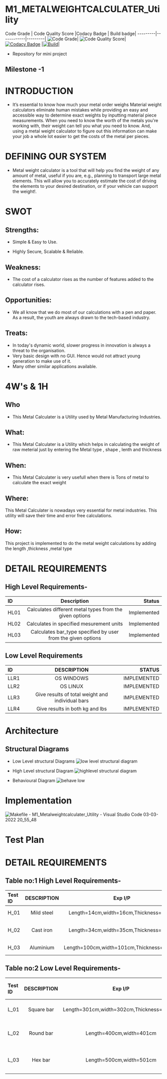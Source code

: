 # M1_METALWEIGHTCALCULATER_Utility


Code Grade | Code Quality Score |Codacy Badge | Build badge|
---------|------------|---------|
![Code Grade](https://api.codiga.io/project/31044/status/svg)| ![Code Quality Score](https://api.codiga.io/project/31044/score/svg)| [![Codacy Badge](https://app.codacy.com/project/badge/Grade/b5f386282bee4577969b959ff66f85bc)](https://www.codacy.com/gh/prateek2712/M1_Metalweightcalculater_Utility/dashboard?utm_source=github.com&amp;utm_medium=referral&amp;utm_content=prateek2712/M1_Metalweightcalculater_Utility&amp;utm_campaign=Badge_Grade) |[![Build](https://github.com/prateek2712/M1_Metalweightcalculater_Utility/actions/workflows/Build.yml/badge.svg)](https://github.com/prateek2712/M1_Metalweightcalculater_Utility/actions/workflows/Build.yml)|

* Repository for mini project

## Milestone -1
# INTRODUCTION
* It’s essential to know how much your metal order weighs Material weight calculators eliminate human mistakes while providing an easy and accessible way to determine exact weights by inputting material piece measurements.
When you need to know the worth of the metals you're working with, their weight can tell you what you need to know. And, using a metal weight calculator to figure out this information can make your job a whole lot easier to get the costs of the metal per pieces.



# DEFINING OUR SYSTEM
* Metal weight calculator is a tool that will help you find the weight of any amount of metal, useful if you are, e.g., planning to transport large metal elements. This will allow you to accurately estimate the cost of driving the elements to your desired destination, or if your vehicle can support the weight!. 





# SWOT
## Strengths:
 *  Simple & Easy to Use.

 * Highly Secure, Scalable & Reliable.

## Weakness:
 * The cost of a calculator rises as the number of features added to the calculator rises.

## Opportunities:
*  We all know that we do most of our calculations with a pen and paper. As a result, the youth are always drawn to the tech-based industry.



## Treats: 
* In today's dynamic world, slower progress in innovation is always a threat to the organisation.
* Very basic design with no GUI. Hence would not attract young generation to make use of it.
* Many other similar applications available.

# 4W's & 1H
## Who
* This Metal Calculater is a Utility used by Metal Manufacturing Industries.

## What:
* This Metal Calculater is a Utility which helps in calculating the weight of raw meterial just by entering the Metal type , shape , lenth and thickness 

## When:
* This Metal Calculater is very usefull when there is Tons of metal to calculate the exact weight

## Where:
This Metal Calculater is nowadays very essential for metal industries. This utility will save their time and error free calculations.


## How:
This project is implemented to do the metal weight calculations by adding the length ,thickness ,metal type

# DETAIL REQUIREMENTS
## High Level Requirements-
|ID	        | Description	                                |Status
| :---         |     :---:      |          ---: |
|HL01	|Calculates different metal types from the given options	    |Implemented|
|HL02	|Calculates in specified mesurement units	    |Implemented|
|HL03	|Calculates bar_type specified by user from the given options	    |Implemented|

## Low Level Requirements

| ID	       | DESCRIPTION    | STATUS        |
| :---         |     :---:      |          ---: |
|LLR1	       | OS WINDOWS	    | IMPLEMENTED   |
|LLR2	       | OS LINUX	    | IMPLEMENTED   |
|LLR3	       | Give results of total weight and individual bars	    | IMPLEMENTED   |
|LLR4	       | Give results in both kg and lbs	    | IMPLEMENTED   | 

# Architecture


## Structural Diagrams
 * Low Level structural Diagrams
 ![low level structural diagram](https://user-images.githubusercontent.com/47187002/156596699-eb48263c-3ec2-467b-9166-c30d39f5030e.jpg)

  
   


 * High Level structural Diagram
 ![highlevel structural diagram](https://user-images.githubusercontent.com/47187002/156596589-babef95b-f877-4a86-bb08-bac84a816f39.jpg)

  
* Behavioural Diagram
![behave low](https://user-images.githubusercontent.com/47187002/156596526-fa061efe-d1d1-4819-b990-9d36ae3ecd72.jpg)


# Implementation

![Makefile - M1_Metalweightcalculater_Utility - Visual Studio Code 03-03-2022 20_55_48](https://user-images.githubusercontent.com/47187002/156595834-b7b51cda-9f7a-4f60-bf4e-38ea34e4bd1d.png)






# Test Plan






# DETAIL REQUIREMENTS
## Table no:1  High Level Requirements-
| Test ID	   | DESCRIPTION    | Exp I/P     |  Exp O/P| Actual Out | Type of Test      |
| :---         |     :---:      | :---:       |:---:    |   :---:    |       ---:        |
|H_01	       | Mild steel	    |Length=14cm,width=16cm,Thickness=45cm  |0.9495kgs         |0.9495kgs     |Mild steel + Flat bar |
|H_02	       | Cast iron	    |Length=34cm,width=35cm,Thickness=36cm             |0.3084kgs         |0.3084kgs            |Cast Iron+FLat bar    |
|H_03	       | Aluminium	    |Length=100cm,width=101cm,Thickness=102cm             |2.7815kgs         |2.7815kgs            |Aluminium +Flat bar     |


## Table no:2  Low Level Requirements-
| Test ID	   | DESCRIPTION    | Exp I/P     |  Exp O/P| Actual Out | Type of Test      |
| :---         |     :---:      | :---:       |:---:    |   :---:    |       ---:        |
|L_01	       |Square bar 	            |Length=301cm,width=302cm,Thickness=303cm              |214.0742kgs         |214.0742kgs            |Mild Steel + Square |
|L_02	       |Round bar 	            |Length=400cm,width=401cm             |396.5477kgs    |396.5477kgs            |Mild steel + Round bar   |
|L_03	       |Hex bar 	            |Length=500cm,width=501cm           |849.7625kgs        |849.7625kgs            |Mild steel + Hex bar     |


